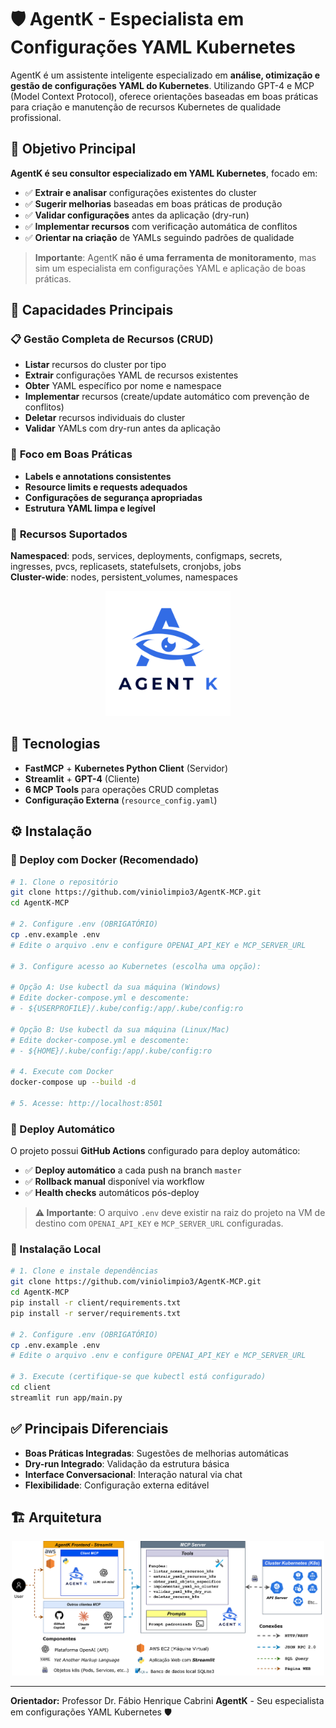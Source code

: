 # 🛡️ AgentK - Especialista em Configurações YAML Kubernetes

AgentK é um assistente inteligente especializado em **análise, otimização e gestão de configurações YAML do Kubernetes**. Utilizando GPT-4 e MCP (Model Context Protocol), oferece orientações baseadas em boas práticas para criação e manutenção de recursos Kubernetes de qualidade profissional.

## 🎯 Objetivo Principal

**AgentK é seu consultor especializado em YAML Kubernetes**, focado em:
- ✅ **Extrair e analisar** configurações existentes do cluster
- ✅ **Sugerir melhorias** baseadas em boas práticas de produção
- ✅ **Validar configurações** antes da aplicação (dry-run)
- ✅ **Implementar recursos** com verificação automática de conflitos
- ✅ **Orientar na criação** de YAMLs seguindo padrões de qualidade

> **Importante**: AgentK **não é uma ferramenta de monitoramento**, mas sim um especialista em configurações YAML e aplicação de boas práticas.

## 🌟 Capacidades Principais

### 📋 **Gestão Completa de Recursos (CRUD)**
- **Listar** recursos do cluster por tipo
- **Extrair** configurações YAML de recursos existentes  
- **Obter** YAML específico por nome e namespace
- **Implementar** recursos (create/update automático com prevenção de conflitos)
- **Deletar** recursos individuais do cluster
- **Validar** YAMLs com dry-run antes da aplicação

### 🎯 **Foco em Boas Práticas**
- **Labels e annotations consistentes**
- **Resource limits e requests adequados**
- **Configurações de segurança apropriadas** 
- **Estrutura YAML limpa e legível**

### 🔧 **Recursos Suportados**
**Namespaced**: pods, services, deployments, configmaps, secrets, ingresses, pvcs, replicasets, statefulsets, cronjobs, jobs  
**Cluster-wide**: nodes, persistent_volumes, namespaces

<p align="center">
  <img src="docs/AgentK-color.png" alt="AgentK" width="200" />
</p>

## 🚀 Tecnologias

- **FastMCP** + **Kubernetes Python Client** (Servidor)
- **Streamlit** + **GPT-4** (Cliente)
- **6 MCP Tools** para operações CRUD completas
- **Configuração Externa** (`resource_config.yaml`)

## ⚙️ Instalação

### 🐳 Deploy com Docker (Recomendado)

```bash
# 1. Clone o repositório
git clone https://github.com/viniolimpio3/AgentK-MCP.git
cd AgentK-MCP

# 2. Configure .env (OBRIGATÓRIO)
cp .env.example .env
# Edite o arquivo .env e configure OPENAI_API_KEY e MCP_SERVER_URL

# 3. Configure acesso ao Kubernetes (escolha uma opção):

# Opção A: Use kubectl da sua máquina (Windows)
# Edite docker-compose.yml e descomente:
# - ${USERPROFILE}/.kube/config:/app/.kube/config:ro

# Opção B: Use kubectl da sua máquina (Linux/Mac)  
# Edite docker-compose.yml e descomente:
# - ${HOME}/.kube/config:/app/.kube/config:ro

# 4. Execute com Docker
docker-compose up --build -d

# 5. Acesse: http://localhost:8501
```

### 🚀 Deploy Automático

O projeto possui **GitHub Actions** configurado para deploy automático:
- ✅ **Deploy automático** a cada push na branch `master`
- ✅ **Rollback manual** disponível via workflow
- ✅ **Health checks** automáticos pós-deploy

> **⚠️ Importante**: O arquivo `.env` deve existir na raiz do projeto na VM de destino com `OPENAI_API_KEY` e `MCP_SERVER_URL` configuradas.

### 🔧 Instalação Local

```bash
# 1. Clone e instale dependências
git clone https://github.com/viniolimpio3/AgentK-MCP.git
cd AgentK-MCP
pip install -r client/requirements.txt
pip install -r server/requirements.txt

# 2. Configure .env (OBRIGATÓRIO)
cp .env.example .env
# Edite o arquivo .env e configure OPENAI_API_KEY e MCP_SERVER_URL

# 3. Execute (certifique-se que kubectl está configurado)
cd client
streamlit run app/main.py
```

## ✅ Principais Diferenciais

- **Boas Práticas Integradas**: Sugestões de melhorias automáticas
- **Dry-run Integrado**: Validação da estrutura básica
- **Interface Conversacional**: Interação natural via chat
- **Flexibilidade**: Configuração externa editável

## 🏗️ Arquitetura

<p align="center">
  <img src="docs/agent-k-arch.png" alt="AgentK" width="500" />
</p>

---
**Orientador:** Professor Dr. Fábio Henrique Cabrini
**AgentK** - Seu especialista em configurações YAML Kubernetes 🛡️
